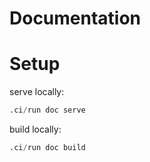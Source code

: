 # Documentation

# Setup

serve locally:

```julia
.ci/run doc serve
```

build locally:

```julia
.ci/run doc build
```
